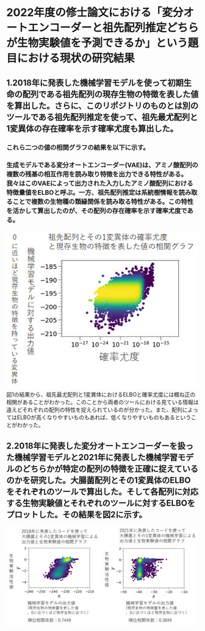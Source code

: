 # 2022年度の修士論文における「変分オートエンコーダーと祖先配列推定どちらが生物実験値を予測できるか」という題目における現状の研究結果
## 1.2018年に発表した機械学習モデルを使って初期生命の配列である祖先配列の現存生物の特徴を表した値を算出した。さらに、このリポジトリのものとは別のツールである祖先配列推定を使って、祖先最尤配列と1変異体の存在確率を示す確率尤度も算出した。<br>
### これら二つの値の相関グラフの結果を以下に示す。<br>
### 生成モデルである変分オートエンコーダー(VAE)は、アミノ酸配列の複数の残基の相互作用を読み取り特徴を出力できる特性がある。我々はこのVAEによって出力された入力したアミノ酸配列における特徴量値をELBOと呼ぶ。一方、祖先配列推定は系統樹情報を読み取ることで複数の生物種の類縁関係を読み取る特性がある。この特性を活かして算出したのが、その配列の存在確率を示す確率尤度である。
![祖先最尤配列とその1変異体のELBOと確率尤度の関係](祖先配列_確率尤度_ELBO.png "図1:祖先配列とその1変異体の特徴量と確率尤度の相関関係" )<br>
図1の結果から、祖先最尤配列と1変異体におけるELBOと確率尤度には概ね正の相関があることがわかった。このことから両者のツールにおける見ている情報は違えどそれぞれの配列の特性を捉えられているのが分かった。また、配列によってはELBOが高くなりやすいものもあれば、低くなりやすいものもあるということがわかった。

## 2.2018年に発表した変分オートエンコーダーを扱った機械学習モデルと2021年に発表した機械学習モデルのどちらかが特定の配列の特徴を正確に捉えているのかを研究した。大腸菌配列とその1変異体のELBOをそれぞれのツールで算出した。そして各配列に対応する生物実験値とそれぞれのツールに対するELBOをプロットした。その結果を図2に示す。<br>
![2018年のコードと2021年のコードの性能](生物実験_Elbo_2018_2021.png "図2:祖先配列とその1変異体の特徴量と確率尤度の相関関係" )<br>
